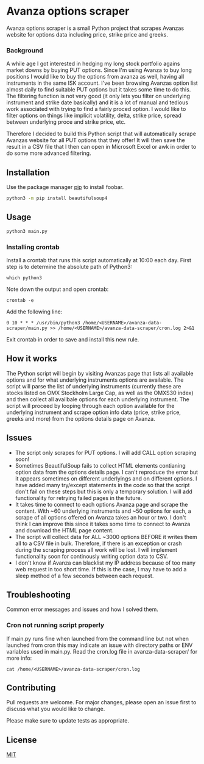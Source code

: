 # Avanza options scraper

Avanza options scraper is a small Python project that scrapes Avanzas website for options data including price, strike price and greeks.

### Background
A while age I got interested in hedging my long stock portfolio agains market downs by buying PUT options. Since I'm using Avanza to buy long positions I would like to buy the options from avanza as well, having all instruments in the same ISK account.
I've been browsing Avanzas option list almost daily to find suitable PUT options but it takes some time to do this. The filtering function is not very good (it only lets you filter on underlying instrument and strike date basically) and it is a lot of manual and tedious work associated with trying to find a fairly proced option. I would like to filter options on things like implicit volatility, delta, strike price, spread between underlying proce and strike price, etc.

Therefore I decided to build this Python script that will automatically scrape Avanzas website for all PUT options that they offer! It will then save the result in a CSV file that I then can open in Microsoft Excel or awk in order to do some more advanced filtering.

## Installation

Use the package manager [pip](https://pip.pypa.io/en/stable/) to install foobar.

```bash
python3 -m pip install beautifulsoup4
```

## Usage

```python
python3 main.py
```

### Installing crontab
Install a crontab that runs this script automatically at 10:00 each day.
First step is to determine the absolute path of Python3:

```
which python3
```
Note down the output and open crontab:

```
crontab -e
```

Add the following line:
```
0 10 * * * /usr/bin/python3 /home/<USERNAME>/avanza-data-scraper/main.py >> /home/<USERNAME>/avanza-data-scraper/cron.log 2>&1
```

Exit crontab in order to save and install this new rule.


## How it works
The Python script will begin by visiting Avanzas page that lists all available options and for what underlying instruments options are available. The script will parse the list of underlying instruments (currently these are stocks listed on OMX Stockholm Large Cap, as well as the OMXS30 index) and then collect all availbale options for each underlying instrument.
The script will proceed by looping through each option available for the underlying instrument and scrape option info data (price, strike price, greeks and more) from the options details page on Avanza.

## Issues
- The script only scrapes for PUT options. I will add CALL option scraping soon!
- Sometimes BeautifulSoup fails to collect HTML elements contianing option data from the options details page. I can't reproduce the error but it appears sometimes on different underlyings and on different options. I have added many try/except statements in the code so that the script don't fail on these steps but this is only a temporary solution. I will add functionality for retrying failed pages in the future.
- It takes time to connect to each options Avanza page and scrape the content. With ~60 underlying instruments and ~50 options for each, a scrape of all options offered on Avanza takes an hour or two. I don't think I can improve this since it takes some time to connect to Avanza and download the HTML page content.
- The script will collect data for ALL ~3000 options BEFORE it writes them all to a CSV file in bulk. Therefore, if there is an exception or crash during the scraping process all work will be lost. I will implement functionality soon for continously writing option data to CSV.
- I don't know if Avanza can blacklist my IP address because of too many web request in too short time. If this is the case, I may have to add a sleep method of a few seconds between each request.

## Troubleshooting
Common error messages and issues and how I solved them.

### Cron not running script properly
If main.py runs fine when launched from the command line but not when launched from cron this may indicate an issue with directory paths or ENV variables used in main.py. Read the cron.log file in avanza-data-scraper/ for more info:
```
cat /home/<USERNAME>/avanza-data-scraper/cron.log
```

## Contributing
Pull requests are welcome. For major changes, please open an issue first to discuss what you would like to change.

Please make sure to update tests as appropriate.

## License
[MIT](https://choosealicense.com/licenses/mit/)
